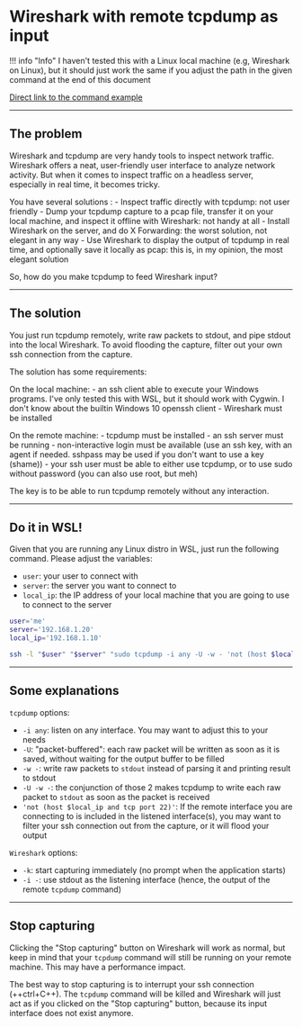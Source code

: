 # Wireshark with remote tcpdump as input

!!! info "Info"
    I haven't tested this with a Linux local machine (e.g, Wireshark on Linux), but it should just work the same
    if you adjust the path in the given command at the end of this document

[Direct link to the command example](./#do-it-in-wsl)

---

## The problem

Wireshark and tcpdump are very handy tools to inspect network traffic. Wireshark offers a neat, user-friendly user interface
to analyze network activity. But when it comes to inspect traffic on a headless server, especially in real time, it becomes tricky.

You have several solutions :
    - Inspect traffic directly with tcpdump: not user friendly
    - Dump your tcpdump capture to a pcap file, transfer it on your local machine, and inspect it offline with Wireshark: not handy at all
    - Install Wireshark on the server, and do X Forwarding: the worst solution, not elegant in any way
    - Use Wireshark to display the output of tcpdump in real time, and optionally save it locally as pcap: this is, in my opinion, the most elegant solution

So, how do you make tcpdump to feed Wireshark input?

---

## The solution

You just run tcpdump remotely, write raw packets to stdout, and pipe stdout into the local Wireshark. To avoid flooding the capture,
filter out your own ssh connection from the capture.

The solution has some requirements:

On the local machine:
    - an ssh client able to execute your Windows programs. I've only tested this with WSL, but it should work with Cygwin.
    I don't know about the builtin Windows 10 openssh client
    - Wireshark must be installed

On the remote machine:
    - tcpdump must be installed
    - an ssh server must be running
    - non-interactive login must be available (use an ssh key, with an agent if needed. sshpass may be used if you don't want to use a key (shame))
    - your ssh user must be able to either use tcpdump, or to use sudo without password (you can also use root, but meh)

The key is to be able to run tcpdump remotely without any interaction.

---

## Do it in WSL!

Given that you are running any Linux distro in WSL, just run the following command. Please adjust the variables:

- `user`: your user to connect with
- `server`: the server you want to connect to
- `local_ip`: the IP address of your local machine that you are going to use to connect to the server

```sh
user='me'
server='192.168.1.20'
local_ip='192.168.1.10'

ssh -l "$user" "$server" "sudo tcpdump -i any -U -w - 'not (host $local_ip and tcp port 22)'" | /mnt/c/Program\ Files/Wireshark/Wireshark.exe -k -i -
```

---

## Some explanations

`tcpdump` options:

- `-i any`: listen on any interface. You may want to adjust this to your needs
- `-U`: "packet-buffered": each raw packet will be written as soon as it is saved, without waiting for the output buffer to be filled
- `-w -`: write raw packets to `stdout` instead of parsing it and printing result to stdout
- `-U -w -`: the conjunction of those 2 makes tcpdump to write each raw packet to `stdout` as soon as the packet is received
- `'not (host $local_ip and tcp port 22)'`: If the remote interface you are connecting to is included in the listened interface(s),
  you may want to filter your ssh connection out from the capture, or it will flood your output

`Wireshark` options:

- `-k`: start capturing immediately (no prompt when the application starts)
- `-i -`: use stdout as the listening interface (hence, the output of the remote `tcpdump` command)

---

## Stop capturing

Clicking the "Stop capturing" button on Wireshark will work as normal, but keep in mind that your `tcpdump` command will still be
running on your remote machine. This may have a performance impact.

The best way to stop capturing is to interrupt your ssh connection (++ctrl+C++). The `tcpdump` command will be killed
and Wireshark will just act as if you clicked on the "Stop capturing" button, because its input interface does not exist anymore.
